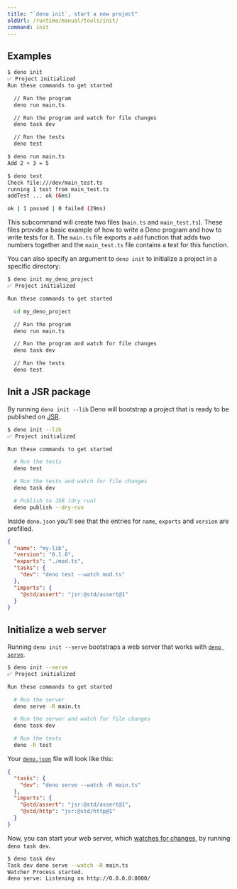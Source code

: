 ```yaml
---
title: "`deno init`, start a new project"
oldUrl: /runtime/manual/tools/init/
command: init
---
```


## Examples

```sh
$ deno init
✅ Project initialized
Run these commands to get started

  // Run the program
  deno run main.ts

  // Run the program and watch for file changes
  deno task dev

  // Run the tests
  deno test

$ deno run main.ts
Add 2 + 3 = 5

$ deno test
Check file:///dev/main_test.ts
running 1 test from main_test.ts
addTest ... ok (6ms)

ok | 1 passed | 0 failed (29ms)
```

This subcommand will create two files (`main.ts` and `main_test.ts`). These
files provide a basic example of how to write a Deno program and how to write
tests for it. The `main.ts` file exports a `add` function that adds two numbers
together and the `main_test.ts` file contains a test for this function.

You can also specify an argument to `deno init` to initialize a project in a
specific directory:

```sh
$ deno init my_deno_project
✅ Project initialized

Run these commands to get started

  cd my_deno_project

  // Run the program
  deno run main.ts

  // Run the program and watch for file changes
  deno task dev

  // Run the tests
  deno test
```

## Init a JSR package

By running `deno init --lib` Deno will bootstrap a project that is ready to be
published on [JSR](https://jsr.io/).

```sh
$ deno init --lib
✅ Project initialized

Run these commands to get started

  # Run the tests
  deno test

  # Run the tests and watch for file changes
  deno task dev

  # Publish to JSR (dry run)
  deno publish --dry-run
```

Inside `deno.json` you'll see that the entries for `name`, `exports` and
`version` are prefilled.

```json
{
  "name": "my-lib",
  "version": "0.1.0",
  "exports": "./mod.ts",
  "tasks": {
    "dev": "deno test --watch mod.ts"
  },
  "imports": {
    "@std/assert": "jsr:@std/assert@1"
  }
}
```

## Initialize a web server

Running `deno init --serve` bootstraps a web server that works with
[`deno serve`](./serve).

```sh
$ deno init --serve
✅ Project initialized

Run these commands to get started

  # Run the server
  deno serve -R main.ts

  # Run the server and watch for file changes
  deno task dev

  # Run the tests
  deno -R test
```

Your [`deno.json`](../getting_started/configuration_file) file will look like
this:

```json
{
  "tasks": {
    "dev": "deno serve --watch -R main.ts"
  },
  "imports": {
    "@std/assert": "jsr:@std/assert@1",
    "@std/http": "jsr:@std/http@1"
  }
}
```

Now, you can start your web server, which
[watches for changes](../getting_started/command_line_interface#watch-mode), by
running `deno task dev`.

```sh
$ deno task dev
Task dev deno serve --watch -R main.ts
Watcher Process started.
deno serve: Listening on http://0.0.0.0:8000/
```
